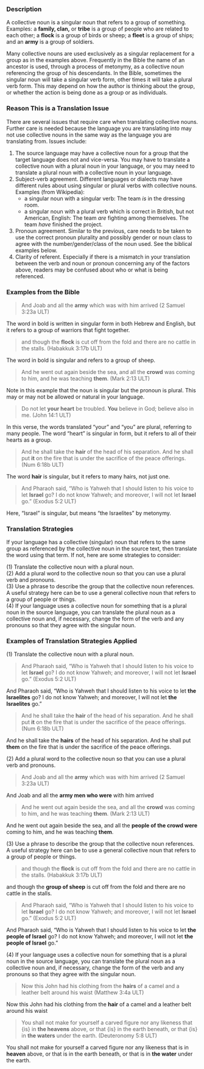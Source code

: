 ### Description

A collective noun is a singular noun that refers to a group of something. Examples: a **family, clan,** or **tribe** is a group of people who are related to each other; a **flock** is a group of birds or sheep; a **fleet** is a group of ships; and an **army** is a group of soldiers.

Many collective nouns are used exclusively as a singular replacement for a group as in the examples above. Frequently in the Bible the name of an ancestor is used, through a process of metonymy, as a collective noun referencing the group of his descendants. In the Bible, sometimes the singular noun will take a singular verb form, other times it will take a plural verb form. This may depend on how the author is thinking about the group, or whether the action is being done as a group or as individuals.

### Reason This is a Translation Issue

There are several issues that require care when translating collective nouns. Further care is needed because the language you are translating into may not use collective nouns in the same way as the language you are translating from. Issues include:

1. The source language may have a collective noun for a group that the target language does not and vice-versa. You may have to translate a collective noun with a plural noun in your language, or you may need to translate a plural noun with a collective noun in your language.
2. Subject-verb agreement. Different languages or dialects may have different rules about using singular or plural verbs with collective nouns.
   Examples (from Wikipedia):  
   - a singular noun with a singular verb: The team *is* in the dressing room.
   - a singular noun with a plural verb which is correct in British, but not American, English: The team *are* fighting among themselves. The team *have* finished the project.
3. Pronoun agreement. Similar to the previous, care needs to be taken to use the correct pronoun plurality and possibly gender or noun class to agree with the number/gender/class of the noun used. See the biblical examples below.
4. Clarity of referent. Especially if there is a mismatch in your translation between the verb and noun or pronoun concerning any of the factors above, readers may be confused about who or what is being referenced. 

### Examples from the Bible

> And Joab and all the **army** which was with him arrived (2 Samuel 3:23a ULT)

The word in bold is written in singular form in both Hebrew and English, but it refers to a group of warriors that fight together.

> and though the **flock** is cut off from the fold and there are no cattle in the stalls. (Habakkuk 3:17b ULT)

The word in bold is singular and refers to a group of sheep.

> And he went out again beside the sea, and all the **crowd** was coming to him, and he was teaching **them**. (Mark 2:13 ULT)

Note in this example that the noun is singular but the pronoun is plural. This may or may not be allowed or natural in your language.

> Do not let **your heart** be troubled. **You** believe in God; believe also in me. (John 14:1 ULT)

In this verse, the words translated “your” and “you” are plural, referring to many people. The word “heart” is singular in form, but it refers to all of their hearts as a group.

> And he shall take the **hair** of the head of his separation. And he shall put **it** on the fire that is under the sacrifice of the peace offerings. (Num 6:18b ULT)

 The word **hair** is singular, but it refers to many hairs, not just one.

> And Pharaoh said, “Who is Yahweh that I should listen to his voice to let **Israel** go? I do not know Yahweh; and moreover, I will not let **Israel** go.” (Exodus 5:2 ULT)

Here, “Israel” is singular, but means “the Israelites” by metonymy.

### Translation Strategies

If your language has a collective (singular) noun that refers to the same group as referenced by the collective noun in the source text, then translate the word using that term. If not, here are some strategies to consider:

(1) Translate the collective noun with a plural noun.  
(2) Add a plural word to the collective noun so that you can use a plural verb and pronouns.   
(3) Use a phrase to describe the group that the collective noun references. A useful strategy here can be to use a general collective noun that refers to a group of people or things.   
(4) If your language uses a collective noun for something that is a plural noun in the source language, you can translate the plural noun as a collective noun and, if necessary, change the form of the verb and any pronouns so that they agree with the singular noun. 

### Examples of Translation Strategies Applied

(1) Translate the collective noun with a plural noun.

> And Pharaoh said, “Who is Yahweh that I should listen to his voice to let **Israel** go? I do not know Yahweh; and moreover, I will not let **Israel** go.” (Exodus 5:2 ULT)

And Pharaoh said, “Who is Yahweh that I should listen to his voice to let **the Israelites** go? I do not know Yahweh; and moreover, I will not let **the Israelites** go.”

> And he shall take the **hair** of the head of his separation. And he shall put **it** on the fire that is under the sacrifice of the peace offerings. (Num 6:18b ULT)

And he shall take the **hairs** of the head of his separation. And he shall put **them** on the fire that is under the sacrifice of the peace offerings.

(2) Add a plural word to the collective noun so that you can use a plural verb and pronouns.

> And Joab and all the **army** which was with him arrived (2 Samuel 3:23a ULT)

And Joab and all the **army men who were** with him arrived

> And he went out again beside the sea, and all the **crowd** was coming to him, and he was teaching **them**. (Mark 2:13 ULT)

And he went out again beside the sea, and all the **people of the crowd were** coming to him, and he was teaching **them**. 

(3) Use a phrase to describe the group that the collective noun references. A useful strategy here can be to use a general collective noun that refers to a group of people or things.

> and though the **flock** is cut off from the fold and there are no cattle in the stalls. (Habakkuk 3:17b ULT)

and though the **group of sheep** is cut off from the fold and there are no cattle in the stalls.

> And Pharaoh said, “Who is Yahweh that I should listen to his voice to let **Israel** go? I do not know Yahweh; and moreover, I will not let **Israel** go.” (Exodus 5:2 ULT)

And Pharaoh said, “Who is Yahweh that I should listen to his voice to let **the people of Israel** go? I do not know Yahweh; and moreover, I will not let **the people of Israel** go.” 

(4) If your language uses a collective noun for something that is a plural noun in the source language, you can translate the plural noun as a collective noun and, if necessary, change the form of the verb and any pronouns so that they agree with the singular noun.

> Now this John had his clothing from the **hairs** of a camel and a leather belt around his waist (Matthew 3:4a ULT)

Now this John had his clothing from the **hair** of a camel and a leather belt around his waist

> You shall not make for yourself a carved figure nor any likeness that {is} in **the heavens** above, or that {is} in the earth beneath, or that {is} in **the waters** under the earth. (Deuteronomy 5:8 ULT)

You shall not make for yourself a carved figure nor any likeness that is in **heaven** above, or that is in the earth beneath, or that is in **the water** under the earth. 
